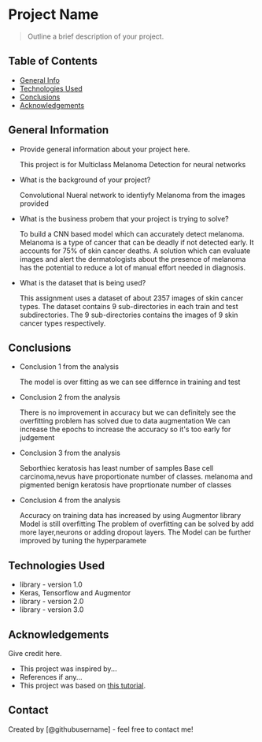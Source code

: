 # Project Name
> Outline a brief description of your project.


## Table of Contents
* [General Info](#general-information)
* [Technologies Used](#technologies-used)
* [Conclusions](#conclusions)
* [Acknowledgements](#acknowledgements)

<!-- You can include any other section that is pertinent to your problem -->

## General Information
- Provide general information about your project here.

  This project is for Multiclass Melanoma Detection for neural networks
- What is the background of your project?

  Convolutional Nueral network to identiyfy Melanoma from the images provided
- What is the business probem that your project is trying to solve?

  To build a CNN based model which can accurately detect melanoma. Melanoma is a type of cancer that can be deadly if not detected early. It    accounts for 75% of skin cancer deaths. A solution which can evaluate images and alert the dermatologists about the presence of melanoma has the potential to reduce a lot of manual effort needed in diagnosis.
- What is the dataset that is being used?
 
  This assignment uses a dataset of about 2357 images of skin cancer types. The dataset contains 9 sub-directories in each train and test subdirectories. The 9 sub-directories contains the images of 9 skin cancer types respectively.

<!-- You don't have to answer all the questions - just the ones relevant to your project. -->

## Conclusions
- Conclusion 1 from the analysis

  The model is over fitting as we can see differnce in training and test
- Conclusion 2 from the analysis

  There is no improvement in accuracy but we can definitely see the overfitting problem has solved due to data augmentation
  We can increase the epochs to increase the accuracy so it's too early for judgement
- Conclusion 3 from the analysis
  
  Seborthiec keratosis has least number of samples
  Base cell carcinoma,nevus have proportionate number of classes. melanoma and pigmented benign keratosis have proprtionate number of classes
- Conclusion 4 from the analysis
  
  Accuracy on training data has increased by using Augmentor library  
  Model is still overfitting
  The problem of overfitting can be solved by add more layer,neurons or adding dropout layers.
  The Model can be further improved by tuning the hyperparamete
<!-- You don't have to answer all the questions - just the ones relevant to your project. -->


## Technologies Used
- library - version 1.0
- Keras, Tensorflow and Augmentor
- library - version 2.0
- library - version 3.0

<!-- As the libraries versions keep on changing, it is recommended to mention the version of library used in this project -->

## Acknowledgements
Give credit here.
- This project was inspired by...
- References if any...
- This project was based on [this tutorial](https://www.example.com).


## Contact
Created by [@githubusername] - feel free to contact me!


<!-- Optional -->
<!-- ## License -->
<!-- This project is open source and available under the [... License](). -->

<!-- You don't have to include all sections - just the one's relevant to your project -->
